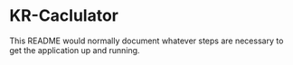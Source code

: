 # KR-Caclulator

This README would normally document whatever steps are necessary to get the
application up and running.
